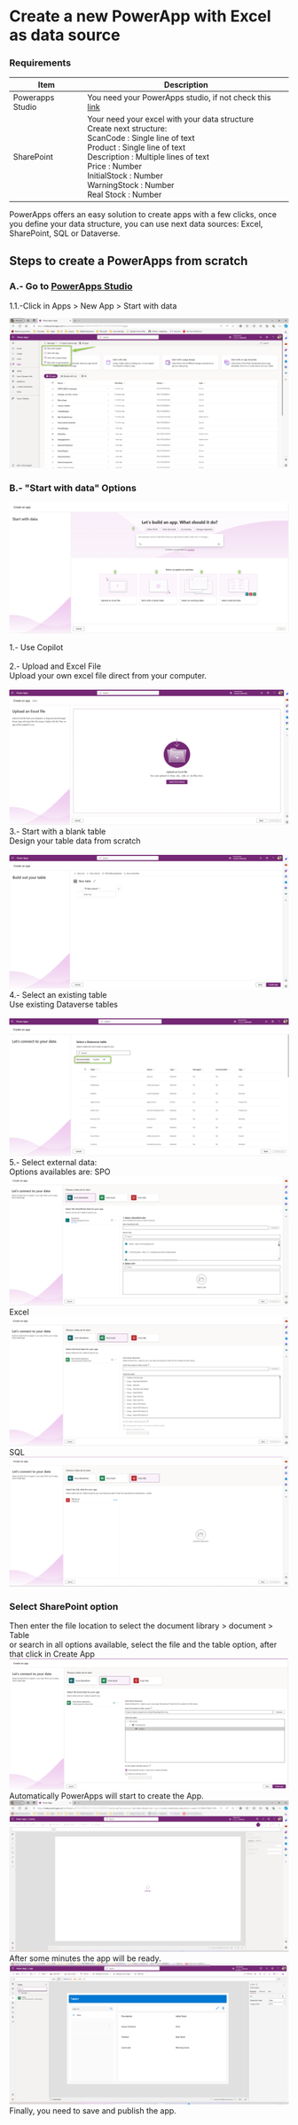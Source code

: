 # Create a new PowerApp with Excel as data source

### Requirements
| Item   | Description |
| ------ | ------ |
| Powerapps Studio | You need your PowerApps studio, if not check this [link](https://google.com) |
| SharePoint  | Your need your excel with your data structure <br /> Create next structure:<br />ScanCode :	Single line of text	<br/>Product :	Single line of text		<br/>Description :	Multiple lines of text		<br/>Price :	Number		<br/>InitialStock :	Number		<br/>WarningStock :	Number		<br/> Real Stock :	Number	<br/>|

PowerApps offers an easy solution to create apps with a few clicks, once you define your data structure, you can use next data sources: Excel, SharePoint, SQL or Dataverse.

## Steps to create a PowerApps from scratch

### A.- Go to [PowerApps Studio](https://make.powerapps.com/)
1.1.-Click in Apps > New App > Start with data

![Step 1](/PowerApps/assets/Topic_1_CreateAnAppWithSource/NewAppHomePage.png)

### B.- "Start with data" Options

![Step 2](/PowerApps/assets/Topic_1_CreateAnAppWithSource/SelectSource.png)

1.- Use Copilot \
\
2.- Upload and Excel File\
Upload your own excel file direct from your computer.\
\
![Step 3](/PowerApps/assets/Topic_1_CreateAnAppWithSource/UploadFile.png)
3.- Start with a blank table\
Design your table data from scratch\
\
![Step 4](/PowerApps/assets/Topic_1_CreateAnAppWithSource/BuildOutYourTable.png)
4.- Select an existing table\
Use existing Dataverse tables \
\
![Step 5](/PowerApps/assets/Topic_1_CreateAnAppWithSource/SelectExistingTable.png)
5.- Select external data:\
Options availables are:
SPO\
![Step 7](/PowerApps/assets/Topic_1_CreateAnAppWithSource/ConnectFromSPO.png)
Excel\
![Step 8](/PowerApps/assets/Topic_1_CreateAnAppWithSource/ConnectFromExcel.png)
SQL
![Step 9](/PowerApps/assets/Topic_1_CreateAnAppWithSource/ConnectFromSQL.png)
### Select SharePoint option
Then enter the file location to select the document library > document > Table\
or search in all options available, select the file and the table option, after that click in Create App\
![Step 10](/PowerApps/assets/Topic_1_CreateAnAppWithSource/CreateanExcelApp.png)
Automatically PowerApps will start to create the App.
![Step 11](/PowerApps/assets/Topic_1_CreateAnAppWithSource/CreatingAutomaticPowerApp.png)
After some minutes the app will be ready.
![Step 12](/PowerApps/assets/Topic_1_CreateAnAppWithSource/PowerAppFinalWithExcel.png)
Finally, you need to save and publish the app.


